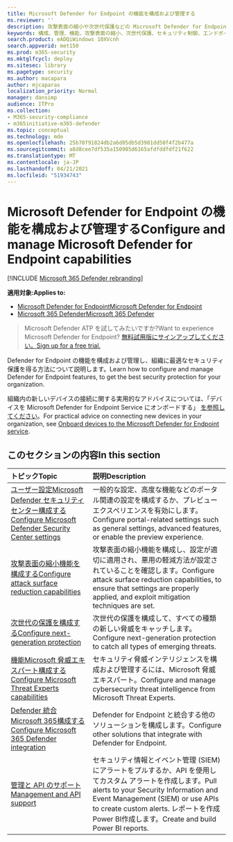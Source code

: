 ```yaml
---
title: Microsoft Defender for Endpoint の機能を構成および管理する
ms.reviewer: ''
description: 攻撃表面の縮小や次世代保護などの Microsoft Defender for Endpoint 機能の構成と管理
keywords: 構成、管理、機能、攻撃表面の縮小、次世代保護、セキュリティ制御、エンドポイントの検出と応答、自動調査と修復、セキュリティ制御、コントロール
search.product: eADQiWindows 10XVcnh
search.appverid: met150
ms.prod: m365-security
ms.mktglfcycl: deploy
ms.sitesec: library
ms.pagetype: security
ms.author: macapara
author: mjcaparas
localization_priority: Normal
manager: dansimp
audience: ITPro
ms.collection:
- M365-security-compliance
- m365initiative-m365-defender
ms.topic: conceptual
ms.technology: mde
ms.openlocfilehash: 25b70f91824db2a6d05db5d3981dd50f4f2b477a
ms.sourcegitcommit: a8d8cee7df535a150985d6165afdfddfdf21f622
ms.translationtype: MT
ms.contentlocale: ja-JP
ms.lasthandoff: 04/21/2021
ms.locfileid: "51934743"
---
```

# <a name="configure-and-manage-microsoft-defender-for-endpoint-capabilities"></a><span data-ttu-id="712a5-104">Microsoft Defender for Endpoint の機能を構成および管理する</span><span class="sxs-lookup"><span data-stu-id="712a5-104">Configure and manage Microsoft Defender for Endpoint capabilities</span></span>

[!INCLUDE [Microsoft 365 Defender rebranding](../../includes/microsoft-defender.md)]

<span data-ttu-id="712a5-105">**適用対象:**</span><span class="sxs-lookup"><span data-stu-id="712a5-105">**Applies to:**</span></span>

- [<span data-ttu-id="712a5-106">Microsoft Defender for Endpoint</span><span class="sxs-lookup"><span data-stu-id="712a5-106">Microsoft Defender for Endpoint</span></span>](https://go.microsoft.com/fwlink/p/?linkid=2154037)
- [<span data-ttu-id="712a5-107">Microsoft 365 Defender</span><span class="sxs-lookup"><span data-stu-id="712a5-107">Microsoft 365 Defender</span></span>](https://go.microsoft.com/fwlink/?linkid=2118804)

> <span data-ttu-id="712a5-108">Microsoft Defender ATP を試してみたいですか?</span><span class="sxs-lookup"><span data-stu-id="712a5-108">Want to experience Microsoft Defender for Endpoint?</span></span> [<span data-ttu-id="712a5-109">無料試用版にサインアップしてください。</span><span class="sxs-lookup"><span data-stu-id="712a5-109">Sign up for a free trial.</span></span>](https://www.microsoft.com/microsoft-365/windows/microsoft-defender-atp?ocid=docs-wdatp-exposedapis-abovefoldlink)

<span data-ttu-id="712a5-110">Defender for Endpoint の機能を構成および管理し、組織に最適なセキュリティ保護を得る方法について説明します。</span><span class="sxs-lookup"><span data-stu-id="712a5-110">Learn how to configure and manage Defender for Endpoint features, to get the best security protection for your organization.</span></span>

<span data-ttu-id="712a5-111">組織内の新しいデバイスの接続に関する実用的なアドバイスについては、「デバイスを Microsoft Defender for Endpoint Service にオンボードする」 [を参照してください](./onboard-configure.md)。</span><span class="sxs-lookup"><span data-stu-id="712a5-111">For practical advice on connecting new devices in your organization, see [Onboard devices to the Microsoft Defender for Endpoint service](./onboard-configure.md).</span></span>

## <a name="in-this-section"></a><span data-ttu-id="712a5-112">このセクションの内容</span><span class="sxs-lookup"><span data-stu-id="712a5-112">In this section</span></span>

<span data-ttu-id="712a5-113">トピック</span><span class="sxs-lookup"><span data-stu-id="712a5-113">Topic</span></span> | <span data-ttu-id="712a5-114">説明</span><span class="sxs-lookup"><span data-stu-id="712a5-114">Description</span></span>
:---|:---
[<span data-ttu-id="712a5-115">ユーザー設定Microsoft Defender セキュリティ センター構成する</span><span class="sxs-lookup"><span data-stu-id="712a5-115">Configure Microsoft Defender Security Center settings</span></span>](preferences-setup.md) | <span data-ttu-id="712a5-116">一般的な設定、高度な機能などのポータル関連の設定を構成するか、プレビュー エクスペリエンスを有効にします。</span><span class="sxs-lookup"><span data-stu-id="712a5-116">Configure portal-related settings such as general settings, advanced features, or enable the preview experience.</span></span>
[<span data-ttu-id="712a5-117">攻撃表面の縮小機能を構成する</span><span class="sxs-lookup"><span data-stu-id="712a5-117">Configure attack surface reduction capabilities</span></span>](configure-attack-surface-reduction.md) | <span data-ttu-id="712a5-118">攻撃表面の縮小機能を構成し、設定が適切に適用され、悪用の軽減方法が設定されていることを確認します。</span><span class="sxs-lookup"><span data-stu-id="712a5-118">Configure attack surface reduction capabilities, to ensure that settings are properly applied, and exploit mitigation techniques are set.</span></span>
[<span data-ttu-id="712a5-119">次世代の保護を構成する</span><span class="sxs-lookup"><span data-stu-id="712a5-119">Configure next-generation protection</span></span>](https://docs.microsoft.com/windows/security/threat-protection/microsoft-defender-antivirus/configure-microsoft-defender-antivirus-features) | <span data-ttu-id="712a5-120">次世代の保護を構成して、すべての種類の新しい脅威をキャッチします。</span><span class="sxs-lookup"><span data-stu-id="712a5-120">Configure next-generation protection to catch all types of emerging threats.</span></span>
[<span data-ttu-id="712a5-121">機能Microsoft 脅威エキスパート構成する</span><span class="sxs-lookup"><span data-stu-id="712a5-121">Configure Microsoft Threat Experts capabilities</span></span>](configure-microsoft-threat-experts.md) | <span data-ttu-id="712a5-122">セキュリティ脅威インテリジェンスを構成および管理するには、Microsoft 脅威エキスパート。</span><span class="sxs-lookup"><span data-stu-id="712a5-122">Configure and manage cybersecurity threat intelligence from Microsoft Threat Experts.</span></span>
[<span data-ttu-id="712a5-123">Defender 統合Microsoft 365構成する</span><span class="sxs-lookup"><span data-stu-id="712a5-123">Configure Microsoft 365 Defender integration</span></span>](https://docs.microsoft.com/microsoft-365/security/defender-endpoint/threat-protection-integration) | <span data-ttu-id="712a5-124">Defender for Endpoint と統合する他のソリューションを構成します。</span><span class="sxs-lookup"><span data-stu-id="712a5-124">Configure other solutions that integrate with Defender for Endpoint.</span></span>
[<span data-ttu-id="712a5-125">管理と API のサポート</span><span class="sxs-lookup"><span data-stu-id="712a5-125">Management and API support</span></span>](https://docs.microsoft.com/microsoft-365/security/defender-endpoint/management-apis) | <span data-ttu-id="712a5-126">セキュリティ情報とイベント管理 (SIEM) にアラートをプルするか、API を使用してカスタム アラートを作成します。</span><span class="sxs-lookup"><span data-stu-id="712a5-126">Pull alerts to your Security Information and Event Management (SIEM) or use APIs to create custom alerts.</span></span> <span data-ttu-id="712a5-127">レポートを作成Power BI作成します。</span><span class="sxs-lookup"><span data-stu-id="712a5-127">Create and build Power BI reports.</span></span>
